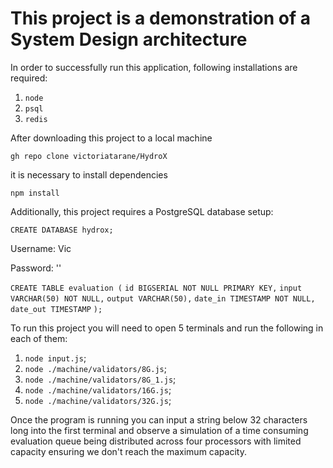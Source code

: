 # This project is a demonstration of a System Design architecture

In order to successfully run this application, following installations are required:
1. ```node```
2. ```psql```
3. ```redis```
   
After downloading this project to a local machine

```gh repo clone victoriatarane/HydroX```

it is necessary to install dependencies

``` npm install ```

Additionally, this project requires a PostgreSQL database setup:

```CREATE DATABASE hydrox;```

Username: Vic

Password: ''

```CREATE TABLE evaluation (```
  ```id BIGSERIAL NOT NULL PRIMARY KEY,```
  ```input VARCHAR(50) NOT NULL,```
  ```output VARCHAR(50),```
  ```date_in TIMESTAMP NOT NULL,```
  ```date_out TIMESTAMP```
```);```

To run this project you will need to open 5 terminals and run the following in each of them:

1. ```node input.js```;
2. ```node ./machine/validators/8G.js```;
3. ```node ./machine/validators/8G_1.js```;
4. ```node ./machine/validators/16G.js```;
5. ```node ./machine/validators/32G.js```;

Once the program is running you can input a string below 32 characters long into the first terminal and observe a simulation of a time consuming evaluation queue being distributed across four processors with limited capacity ensuring we don't reach the maximum capacity.
